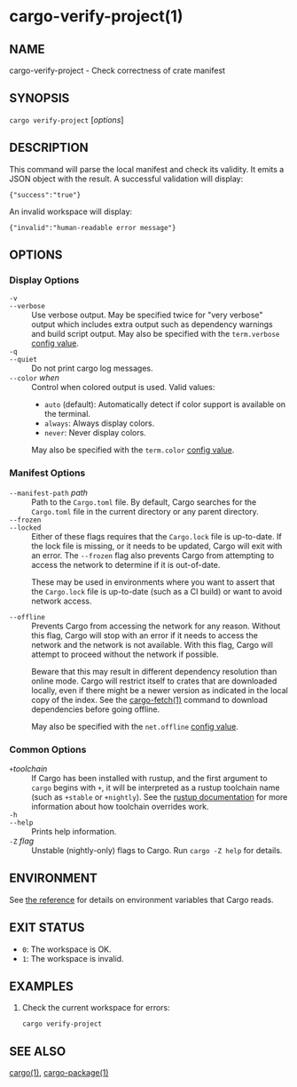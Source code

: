 # cargo-verify-project(1)

## NAME

cargo-verify-project - Check correctness of crate manifest

## SYNOPSIS

`cargo verify-project` [_options_]

## DESCRIPTION

This command will parse the local manifest and check its validity. It emits a
JSON object with the result. A successful validation will display:

    {"success":"true"}

An invalid workspace will display:

    {"invalid":"human-readable error message"}

## OPTIONS

### Display Options

<dl>

<dt class="option-term" id="option-cargo-verify-project--v"><a class="option-anchor" href="#option-cargo-verify-project--v"></a><code>-v</code></dt>
<dt class="option-term" id="option-cargo-verify-project---verbose"><a class="option-anchor" href="#option-cargo-verify-project---verbose"></a><code>--verbose</code></dt>
<dd class="option-desc">Use verbose output. May be specified twice for &quot;very verbose&quot; output which
includes extra output such as dependency warnings and build script output.
May also be specified with the <code>term.verbose</code>
<a href="../reference/config.html">config value</a>.</dd>


<dt class="option-term" id="option-cargo-verify-project--q"><a class="option-anchor" href="#option-cargo-verify-project--q"></a><code>-q</code></dt>
<dt class="option-term" id="option-cargo-verify-project---quiet"><a class="option-anchor" href="#option-cargo-verify-project---quiet"></a><code>--quiet</code></dt>
<dd class="option-desc">Do not print cargo log messages.</dd>


<dt class="option-term" id="option-cargo-verify-project---color"><a class="option-anchor" href="#option-cargo-verify-project---color"></a><code>--color</code> <em>when</em></dt>
<dd class="option-desc">Control when colored output is used. Valid values:</p>
<ul>
<li><code>auto</code> (default): Automatically detect if color support is available on the
terminal.</li>
<li><code>always</code>: Always display colors.</li>
<li><code>never</code>: Never display colors.</li>
</ul>
<p>May also be specified with the <code>term.color</code>
<a href="../reference/config.html">config value</a>.</dd>



</dl>

### Manifest Options

<dl>

<dt class="option-term" id="option-cargo-verify-project---manifest-path"><a class="option-anchor" href="#option-cargo-verify-project---manifest-path"></a><code>--manifest-path</code> <em>path</em></dt>
<dd class="option-desc">Path to the <code>Cargo.toml</code> file. By default, Cargo searches for the
<code>Cargo.toml</code> file in the current directory or any parent directory.</dd>



<dt class="option-term" id="option-cargo-verify-project---frozen"><a class="option-anchor" href="#option-cargo-verify-project---frozen"></a><code>--frozen</code></dt>
<dt class="option-term" id="option-cargo-verify-project---locked"><a class="option-anchor" href="#option-cargo-verify-project---locked"></a><code>--locked</code></dt>
<dd class="option-desc">Either of these flags requires that the <code>Cargo.lock</code> file is
up-to-date. If the lock file is missing, or it needs to be updated, Cargo will
exit with an error. The <code>--frozen</code> flag also prevents Cargo from
attempting to access the network to determine if it is out-of-date.</p>
<p>These may be used in environments where you want to assert that the
<code>Cargo.lock</code> file is up-to-date (such as a CI build) or want to avoid network
access.</dd>


<dt class="option-term" id="option-cargo-verify-project---offline"><a class="option-anchor" href="#option-cargo-verify-project---offline"></a><code>--offline</code></dt>
<dd class="option-desc">Prevents Cargo from accessing the network for any reason. Without this
flag, Cargo will stop with an error if it needs to access the network and
the network is not available. With this flag, Cargo will attempt to
proceed without the network if possible.</p>
<p>Beware that this may result in different dependency resolution than online
mode. Cargo will restrict itself to crates that are downloaded locally, even
if there might be a newer version as indicated in the local copy of the index.
See the <a href="cargo-fetch.html">cargo-fetch(1)</a> command to download dependencies before going
offline.</p>
<p>May also be specified with the <code>net.offline</code> <a href="../reference/config.html">config value</a>.</dd>



</dl>

### Common Options

<dl>

<dt class="option-term" id="option-cargo-verify-project-+toolchain"><a class="option-anchor" href="#option-cargo-verify-project-+toolchain"></a><code>+</code><em>toolchain</em></dt>
<dd class="option-desc">If Cargo has been installed with rustup, and the first argument to <code>cargo</code>
begins with <code>+</code>, it will be interpreted as a rustup toolchain name (such
as <code>+stable</code> or <code>+nightly</code>).
See the <a href="https://rust-lang.github.io/rustup/overrides.html">rustup documentation</a>
for more information about how toolchain overrides work.</dd>


<dt class="option-term" id="option-cargo-verify-project--h"><a class="option-anchor" href="#option-cargo-verify-project--h"></a><code>-h</code></dt>
<dt class="option-term" id="option-cargo-verify-project---help"><a class="option-anchor" href="#option-cargo-verify-project---help"></a><code>--help</code></dt>
<dd class="option-desc">Prints help information.</dd>


<dt class="option-term" id="option-cargo-verify-project--Z"><a class="option-anchor" href="#option-cargo-verify-project--Z"></a><code>-Z</code> <em>flag</em></dt>
<dd class="option-desc">Unstable (nightly-only) flags to Cargo. Run <code>cargo -Z help</code> for details.</dd>


</dl>


## ENVIRONMENT

See [the reference](../reference/environment-variables.html) for
details on environment variables that Cargo reads.


## EXIT STATUS

* `0`: The workspace is OK.
* `1`: The workspace is invalid.

## EXAMPLES

1. Check the current workspace for errors:

       cargo verify-project

## SEE ALSO
[cargo(1)](cargo.html), [cargo-package(1)](cargo-package.html)
